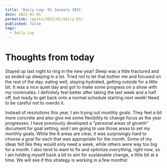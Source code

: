 ```yaml
---
title: 'Daily Log: 01 January 2021'
date: 2021-01-01
permalink: /posts/2021/01/daily-01/
published: false
tags:
  - Daily Log
---
```


# Thoughts from today

Stayed up last night to ring in the new year! Sleep was a little fractured and so ended up sleeping in a lot. Tried not to let that bother me and focused on the rest of the day: eating well, staying hydrated, getting outside for a little bit. It was a nice quiet day and got to make some progress on a show with my roommates. I definitely feel better after taking the last week and a half off, but ready to get back onto a normal schedule starting next week! Need to be careful not to overdo it.

Instead of resolutions this year, I am trying out monthly goals. They feel a bit more concrete and also give me some flexibility to change focus as the year progresses. I have previously developed a "personal areas of growth" document for goal setting, and I am going to use those areas to set my monthly goals. While the 6 areas are clear, it was surprisingly hard to choose a goal for each that was appropriate for the month. Some of my ideas felt like they would only need a week, while others were way too big for a month. I also tend to want to fix and optimize *everything, right now*, so I am holding myself back a bit to aim for sustainable change, a little bit at a time. We will see if this strategy is working in a few months!
